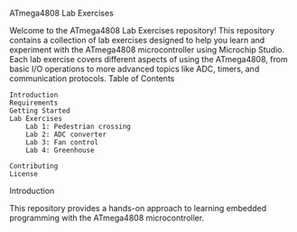 ATmega4808 Lab Exercises

Welcome to the ATmega4808 Lab Exercises repository! This repository contains a collection of lab exercises designed to help you learn and experiment with the ATmega4808 microcontroller using Microchip Studio. Each lab exercise covers different aspects of using the ATmega4808, from basic I/O operations to more advanced topics like ADC, timers, and communication protocols.
Table of Contents

    Introduction
    Requirements
    Getting Started
    Lab Exercises
        Lab 1: Pedestrian crossing
        Lab 2: ADC converter
        Lab 3: Fan control
        Lab 4: Greenhouse
        
    Contributing
    License

Introduction

This repository provides a hands-on approach to learning embedded programming with the ATmega4808 microcontroller. 
